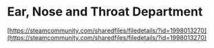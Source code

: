 # Ear, Nose and Throat Department

[https://steamcommunity.com/sharedfiles/filedetails/?id=1998013270](https://steamcommunity.com/sharedfiles/filedetails/?id=1998013270)